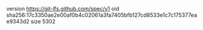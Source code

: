 version https://git-lfs.github.com/spec/v1
oid sha256:17c3350ae2e00af0b4c02061a3fa7405bfb127cd8533e1c7c175377eae9343d2
size 5302
